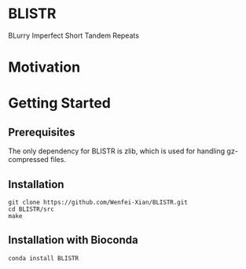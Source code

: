 # BLISTR
BLurry Imperfect Short Tandem Repeats

# Motivation

# Getting Started  
## Prerequisites
The only dependency for BLISTR is zlib, which is used for handling gz-compressed files.  
## Installation  
```
git clone https://github.com/Wenfei-Xian/BLISTR.git  
cd BLISTR/src  
make
```
## Installation with Bioconda  
`conda install BLISTR`  
